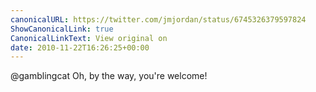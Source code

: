 ```yaml
---
canonicalURL: https://twitter.com/jmjordan/status/6745326379597824
ShowCanonicalLink: true
CanonicalLinkText: View original on
date: 2010-11-22T16:26:25+00:00
---
```

@gamblingcat Oh, by the way, you're welcome!